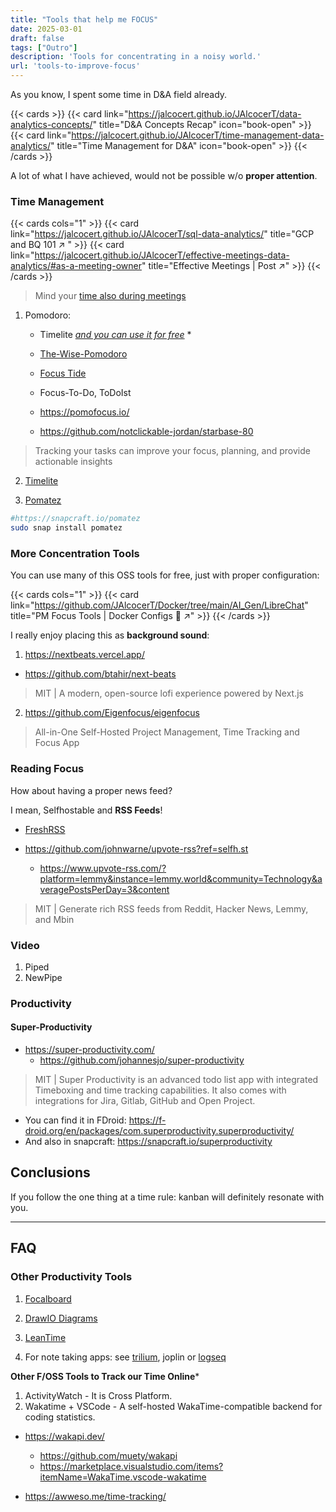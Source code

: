 ```yaml
---
title: "Tools that help me FOCUS"
date: 2025-03-01
draft: false
tags: ["Outro"]
description: 'Tools for concentrating in a noisy world.'
url: 'tools-to-improve-focus'
---
```


As you know, I spent some time in D&A field already.

{{< cards >}}
  {{< card link="https://jalcocert.github.io/JAlcocerT/data-analytics-concepts/" title="D&A Concepts Recap" icon="book-open" >}}
  {{< card link="https://jalcocert.github.io/JAlcocerT/time-management-data-analytics/" title="Time Management for D&A" icon="book-open" >}}
{{< /cards >}}

A lot of what I have achieved, would not be possible w/o **proper attention**.

### Time Management



{{< cards cols="1" >}}
  {{< card link="https://jalcocert.github.io/JAlcocerT/sql-data-analytics/" title="GCP and BQ 101 ↗ " >}}
  {{< card link="https://jalcocert.github.io/JAlcocerT/effective-meetings-data-analytics/#as-a-meeting-owner" title="Effective Meetings | Post ↗" >}}
{{< /cards >}}

> Mind your [time also during meetings](https://jalcocert.github.io/JAlcocerT/effective-meetings-data-analytics/)

1. Pomodoro:
    * Timelite [*and you can use it for free*](https://fossengineer.com/selfhosting-timelite-free-tracking-tool-with-docker/)
      * 
    * [The-Wise-Pomodoro](https://the-wise-pomodoro.firebaseapp.com/)
    * [Focus Tide](https://focustide.app/)
    * Focus-To-Do, ToDoIst
    * https://pomofocus.io/

    * https://github.com/notclickable-jordan/starbase-80

> Tracking your tasks can improve your focus, planning, and provide actionable insights

2. [Timelite](https://fossengineer.com/selfhosting-timelite-with-docker/)

3. [Pomatez](https://github.com/zidoro/pomatez)

```sh
#https://snapcraft.io/pomatez
sudo snap install pomatez
```

### More Concentration Tools

You can use many of this OSS tools for free, just with proper configuration:

{{< cards cols="1" >}}
  {{< card link="https://github.com/JAlcocerT/Docker/tree/main/AI_Gen/LibreChat" title="PM Focus Tools | Docker Configs 🐋 ↗" >}}
{{< /cards >}}

I really enjoy placing this as **background sound**:

1. https://nextbeats.vercel.app/

* https://github.com/btahir/next-beats

> MIT | A modern, open-source lofi experience powered by Next.js

2. https://github.com/Eigenfocus/eigenfocus

>  All-in-One Self-Hosted Project Management, Time Tracking and Focus App 

### Reading Focus

How about having a proper news feed?

I mean, Selfhostable and **RSS Feeds**!

* [FreshRSS](https://fossengineer.com/freshrss-docker-setup/)

* https://github.com/johnwarne/upvote-rss?ref=selfh.st
    * https://www.upvote-rss.com/?platform=lemmy&instance=lemmy.world&community=Technology&averagePostsPerDay=3&content

> MIT | Generate rich RSS feeds from Reddit, Hacker News, Lemmy, and Mbin


### Video

1. Piped
2. NewPipe

### Productivity

#### Super-Productivity

* https://super-productivity.com/
    * https://github.com/johannesjo/super-productivity

>  MIT | Super Productivity is an advanced todo list app with integrated Timeboxing and time tracking capabilities. It also comes with integrations for Jira, Gitlab, GitHub and Open Project. 

* You can find it in FDroid: https://f-droid.org/en/packages/com.superproductivity.superproductivity/
* And also in snapcraft: https://snapcraft.io/superproductivity

## Conclusions

If you follow the one thing at a time rule: kanban will definitely resonate with you.

--- 

## FAQ

### Other Productivity Tools

1. [Focalboard](https://fossengineer.com/focalboard-docker) 
2. [DrawIO Diagrams](https://fossengineer.com//selfhosting-drawio-with-docker)
3. [LeanTime](https://fossengineer.com/selfhosting-Leantime-docker)

4. For note taking apps: see [trilium](https://fossengineer.com/selfhosting-Trilium-docker/), joplin or [logseq](https://fossengineer.com/selfhosting-logseq/)

**Other F/OSS Tools to Track our Time Online***

1. ActivityWatch - It is Cross Platform.
2. Wakatime + VSCode - A self-hosted WakaTime-compatible backend for coding statistics.

* https://wakapi.dev/
  * https://github.com/muety/wakapi
  * https://marketplace.visualstudio.com/items?itemName=WakaTime.vscode-wakatime


* https://awweso.me/time-tracking/